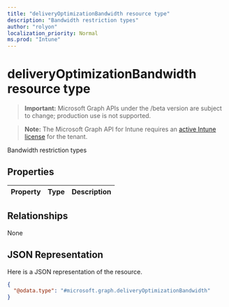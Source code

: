 ```yaml
---
title: "deliveryOptimizationBandwidth resource type"
description: "Bandwidth restriction types"
author: "rolyon"
localization_priority: Normal
ms.prod: "Intune"
---
```


# deliveryOptimizationBandwidth resource type

> **Important:** Microsoft Graph APIs under the /beta version are subject to change; production use is not supported.

> **Note:** The Microsoft Graph API for Intune requires an [active Intune license](https://go.microsoft.com/fwlink/?linkid=839381) for the tenant.

Bandwidth restriction types

## Properties
|Property|Type|Description|
|:---|:---|:---|

## Relationships
None

## JSON Representation
Here is a JSON representation of the resource.
<!-- {
  "blockType": "resource",
  "@odata.type": "microsoft.graph.deliveryOptimizationBandwidth"
}
-->
``` json
{
  "@odata.type": "#microsoft.graph.deliveryOptimizationBandwidth"
}
```




